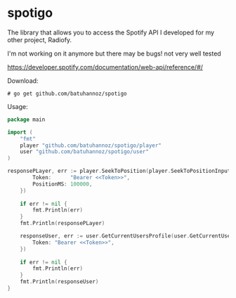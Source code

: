 # spotigo

The library that allows you to access the Spotify API I developed for my other project, Radiofy.

I'm not working on it anymore but there may be bugs! not very well tested


https://developer.spotify.com/documentation/web-api/reference/#/


Download:
```
# go get github.com/batuhannoz/spotigo
```

Usage:
```go
package main

import (
	"fmt"
	player "github.com/batuhannoz/spotigo/player"
	user "github.com/batuhannoz/spotigo/user"
)

responsePLayer, err := player.SeekToPosition(player.SeekToPositionInput{
		Token:      "Bearer <<Token>>",
		PositionMS: 100000,
	})
  
	if err != nil {
		fmt.Println(err)
	}
	fmt.Println(responsePLayer)

	responseUser, err := user.GetCurrentUsersProfile(user.GetCurrentUsersProfileInput{
		Token: "Bearer <<Token>>",
	})
  
	if err != nil {
		fmt.Println(err)
	}
	fmt.Println(responseUser)  
}
```
